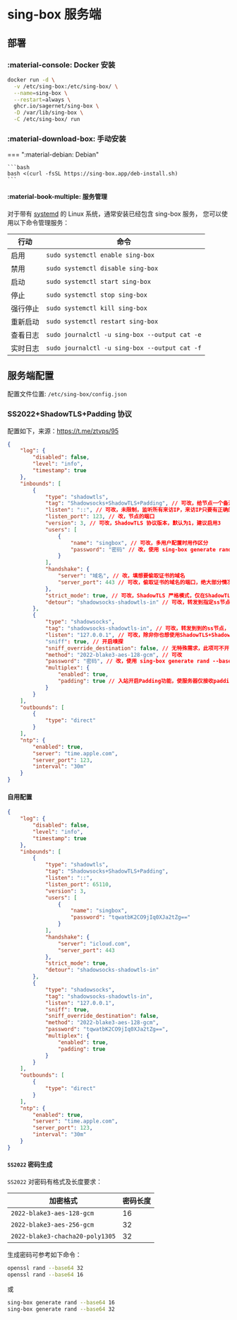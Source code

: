 # sing-box 服务端

## 部署

### :material-console: Docker 安装

```bash
docker run -d \
  -v /etc/sing-box:/etc/sing-box/ \
  --name=sing-box \
  --restart=always \
  ghcr.io/sagernet/sing-box \
  -D /var/lib/sing-box \
  -C /etc/sing-box/ run
```

### :material-download-box: 手动安装

=== ":material-debian: Debian"

    ```bash
    bash <(curl -fsSL https://sing-box.app/deb-install.sh)
    ```

#### :material-book-multiple: 服务管理

对于带有 [systemd][systemd] 的 Linux 系统，通常安装已经包含 sing-box 服务，
您可以使用以下命令管理服务：

| 行动   | 命令                                            |
|------|-----------------------------------------------|
| 启用   | `sudo systemctl enable sing-box`              |
| 禁用   | `sudo systemctl disable sing-box`             |
| 启动   | `sudo systemctl start sing-box`               |
| 停止   | `sudo systemctl stop sing-box`                |
| 强行停止 | `sudo systemctl kill sing-box`                |
| 重新启动 | `sudo systemctl restart sing-box`             |
| 查看日志 | `sudo journalctl -u sing-box --output cat -e` |
| 实时日志 | `sudo journalctl -u sing-box --output cat -f` |

[systemd]: https://systemd.io/


## 服务端配置

配置文件位置: `/etc/sing-box/config.json`

### SS2022+ShadowTLS+Padding 协议

配置如下，来源：https://t.me/ztvps/95

```json
{
    "log": {
        "disabled": false,
        "level": "info",
        "timestamp": true
    },
    "inbounds": [
        {
            "type": "shadowtls",
            "tag": "Shadowsocks+ShadowTLS+Padding", // 可改，给节点一个备注
            "listen": "::", // 可改，未限制，监听所有来访IP，来访IP只要有正确的配置，即可连接
            "listen_port": 123, // 改，节点的端口
            "version": 3, // 可改，ShadowTLS 协议版本，默认为1，建议启用3
            "users": [
                {
                    "name": "singbox", // 可改，多用户配置时用作区分
                    "password": "密码" // 改，使用 sing-box generate rand --base64 16 生成（无法使用请补全sing-box所在的绝对路径 /绝对/路径/sing-box generate rand --base64 16）
                }
            ],
            "handshake": {
                "server": "域名", // 改，填想要偷取证书的域名
                "server_port": 443 // 可改，偷取证书的域名的端口，绝大部分情况为443
            },
            "strict_mode": true, // 可改，ShadowTLS 严格模式，仅在ShadowTLS版本为3时可用
            "detour": "shadowsocks-shadowtls-in" // 可改，转发到指定ss节点，tag要和下面一致，不然会错误
        },
        {
            "type": "shadowsocks",
            "tag": "shadowsocks-shadowtls-in", // 可改，转发到到的ss节点，tag要和上面一致，不然会错误
            "listen": "127.0.0.1", // 可改，除非你也想使用ShadowTLS+Shadowsocks同时，直接连接Shadowsocks，那么就可以把listen内容直接改成 :: 即可
            "sniff": true, // 开启嗅探
            "sniff_override_destination": false, // 无特殊需求，此项可不开，具体请看Sing-Box官方文档
            "method": "2022-blake3-aes-128-gcm", // 可改
            "password": "密码", // 改，使用 sing-box generate rand --base64 16 生成（无法使用请补全sing-box所在的绝对路径 /绝对/路径/sing-box generate rand --base64 16）
            "multiplex": {
                "enabled": true,
                "padding": true // 入站开启Padding功能，使服务器仅接收padding后的数据，非padding数据拒绝入站
            }
        }
    ],
    "outbounds": [
        {
            "type": "direct"
        }
    ],
    "ntp": {
        "enabled": true,
        "server": "time.apple.com",
        "server_port": 123,
        "interval": "30m"
    }
}
```
#### 自用配置

```json
{
    "log": {
        "disabled": false,
        "level": "info",
        "timestamp": true
    },
    "inbounds": [
        {
            "type": "shadowtls",
            "tag": "Shadowsocks+ShadowTLS+Padding",
            "listen": "::",
            "listen_port": 65110,
            "version": 3,
            "users": [
                {
                    "name": "singbox",
                    "password": "tqwatbK2CO9jIq0XJa2tZg=="
                }
            ],
            "handshake": {
                "server": "icloud.com",
                "server_port": 443
            },
            "strict_mode": true,
            "detour": "shadowsocks-shadowtls-in"
        },
        {
            "type": "shadowsocks",
            "tag": "shadowsocks-shadowtls-in",
            "listen": "127.0.0.1",
            "sniff": true,
            "sniff_override_destination": false,
            "method": "2022-blake3-aes-128-gcm",
            "password": "tqwatbK2CO9jIq0XJa2tZg==",
            "multiplex": {
                "enabled": true,
                "padding": true
            }
        }
    ],
    "outbounds": [
        {
            "type": "direct"
        }
    ],
    "ntp": {
        "enabled": true,
        "server": "time.apple.com",
        "server_port": 123,
        "interval": "30m"
    }
}
```

#### `SS2022` 密码生成

`SS2022` 对密码有格式及长度要求：

| 加密格式 | 密码长度 
| ----------- | ----------- |
| `2022-blake3-aes-128-gcm`	| 16 |
| `2022-blake3-aes-256-gcm`	| 32 |
| `2022-blake3-chacha20-poly1305` |	32 |

生成密码可参考如下命令：

```bash
openssl rand --base64 32
openssl rand --base64 16
```

或

```bash
sing-box generate rand --base64 16
sing-box generate rand --base64 32
```